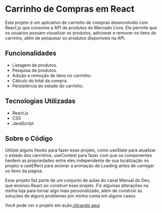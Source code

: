 # Carrinho de Compras em React

Este projeto é um aplicativo de carrinho de compras desenvolvido com React.js que consome a API de produtos do Mercado Livre. Ele permite que os usuários possam visualizar os produtos, adicionar e remover os itens do carrinho, além de pesquisar os produtos disponíveis na API.
## Funcionalidades

- Listagem de produtos.
- Pesquisa de produtos.
- Adição e remoção de itens no carrinho.
- Cálculo do total da compra.
- Persistência do estado do carrinho.

## Tecnologias Utilizadas

- React.js
- CSS
- JavaScript

## Sobre o Código

Utilizei alguns Hooks para fazer esse projeto, como useState para atualizar o estado dos carrinhos, useContext para fazer com que os componentes herdem as propriedades entre eles independente de sua localização no projeto e useEffect para acionar a animação de Loading antes de carregar os itens da página. 

Esse projeto faz parte de um conjunto de aulas do canal Manual do Dev, que ensinou React ao construir esse projeto. Fiz algumas alterações na minha loja para tornar algo mais personalizado, além de construir as soluções de alguns problemas por minha conta em alguns casos.



Você pode ver o projeto em ação[ clicando aqui](https://markusf502.github.io/Carrinho-de-Compras-React)

